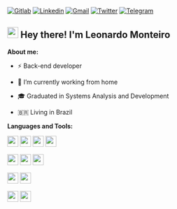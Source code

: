 [![Gitlab](http://img.shields.io/badge/-Gitlab-388e3c?style=for-the-badge&logo=Gitlab&logoColor=white)](https://gitlab.com/_leon4rdo.sh) 
[![Linkedin](https://img.shields.io/badge/-LinkedIn-blue?style=for-the-badge&logo=Linkedin&logoColor=white)](https://www.linkedin.com/in/leonardo-sh) 
[![Gmail](http://img.shields.io/badge/-Gmail-D14836?style=for-the-badge&logo=Gmail&logoColor=white)](mailto:leonardomonteiro.sh@gmail.com)
[![Twitter](http://img.shields.io/badge/-Twitter-1DA1F2?style=for-the-badge&logo=Twitter&logoColor=white)](https://twitter.com/_leon4rdo_sh)
[![Telegram](http://img.shields.io/badge/-Telegram-2CA5E0?style=for-the-badge&logo=Telegram&logoColor=white)](https://t.me/leon4rdo_sh)

## <img src="https://raw.githubusercontent.com/jadilson12/jadilson12/master/assets/hi.gif" width="25"> Hey there! I'm Leonardo Monteiro 

**About me:**

- :zap: Back-end developer

- 👜 I’m currently working from home

- 🎓 Graduated in Systems Analysis and Development

- 🇧🇷 Living in Brazil

**Languages and Tools:**
  
<img height="25" src="https://img.shields.io/badge/javascript-ffff00.svg?&style=for-the-badge&logo=javascript&logoColor=000"></img>
<img height="25" src="https://img.shields.io/badge/typescript-33adff.svg?&style=for-the-badge&logo=typescript&logoColor=white"></img>
<img height="25" src="https://img.shields.io/badge/nodejs-339933.svg?&style=for-the-badge&logo=node.js&logoColor=white"></img>
<img height="25" src="https://img.shields.io/badge/nestjs-E0234E.svg?&style=for-the-badge&logo=nestjs&logoColor=white"> </img>

<img height="25" src="https://img.shields.io/badge/postgresql-336791.svg?&style=for-the-badge&logo=postgresql&logoColor=white"></img>
<img height="25" src="https://img.shields.io/badge/mysql-4479A1.svg?&style=for-the-badge&logo=mysql&logoColor=white"></img>
<img height="25" src="https://img.shields.io/badge/MongoDB-47A248.svg?&style=for-the-badge&logo=MongoDB&logoColor=white"></img>

<img height="25" src="https://img.shields.io/badge/docker-33adff.svg?&style=for-the-badge&logo=docker&logoColor=white"></img>
<img height="25" src="https://img.shields.io/badge/kubernetes-326CE5.svg?&style=for-the-badge&logo=kubernetes&logoColor=white"></img>
 
<img height="25" src="https://img.shields.io/badge/Swagger-85EA2D.svg?&style=for-the-badge&logo=Swagger&logoColor=black"></img>
<img height="25" src="https://img.shields.io/badge/NGinx-269539.svg?&style=for-the-badge&logo=NGinx&logoColor=white"></img> 
